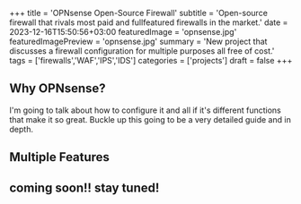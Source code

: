 +++
title = 'OPNsense Open-Source Firewall'
subtitle = 'Open-source firewall that rivals most paid and fullfeatured firewalls in the market.'
date = 2023-12-16T15:50:56+03:00
featuredImage = 'opnsense.jpg'
featuredImagePreview = 'opnsense.jpg'
summary = 'New project that discusses a firewall configuration for multiple purposes all free of cost.'
tags = ['firewalls','WAF','IPS','IDS']
categories = ['projects']
draft = false
+++

## Why OPNsense?
I'm going to talk about how to configure it and all if it's different functions that make it so great. Buckle up this going to be a very detailed guide and in depth.

## Multiple Features

## coming soon!! stay tuned!